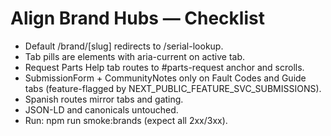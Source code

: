 # Align Brand Hubs — Checklist

- Default /brand/[slug] redirects to /serial-lookup.
- Tab pills are <Link> elements with aria-current on active tab.
- Request Parts Help tab routes to #parts-request anchor and scrolls.
- SubmissionForm + CommunityNotes only on Fault Codes and Guide tabs (feature-flagged by NEXT_PUBLIC_FEATURE_SVC_SUBMISSIONS).
- Spanish routes mirror tabs and gating.
- JSON-LD and canonicals untouched.
- Run: npm run smoke:brands (expect all 2xx/3xx).
